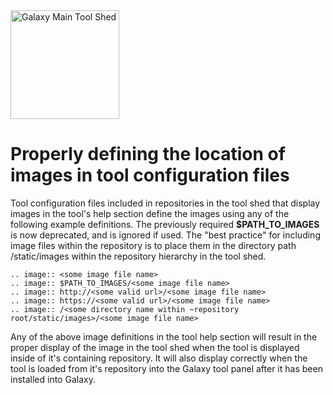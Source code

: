 <div class='center'> <a href='http://toolshed.g2.bx.psu.edu'><img src="/src/images/Logos/ToolShed.jpg" alt="Galaxy Main Tool Shed" height="174" /></a> </div>

# Properly defining the location of images in tool configuration files

Tool configuration files included in repositories in the tool shed that display images in the tool's help section define the images using any of the following example definitions.  The previously required **$PATH_TO_IMAGES** is now deprecated, and is ignored if used.  The "best practice" for including image files within the repository is to place them in the directory path <repository root>/static/images within the repository hierarchy in the tool shed.

```
.. image:: <some image file name>
.. image:: $PATH_TO_IMAGES/<some image file name>
.. image:: http://<some valid url>/<some image file name>
.. image:: https://<some valid url>/<some image file name>
.. image:: /<some directory name within ~repository root/static/images>/<some image file name>
```


Any of the above image definitions in the tool help section will result in the proper display of the image in the tool shed when the tool is displayed inside of it's containing repository.  It will also display correctly when the tool is loaded from it's repository into the Galaxy tool panel after it has been installed into Galaxy.
